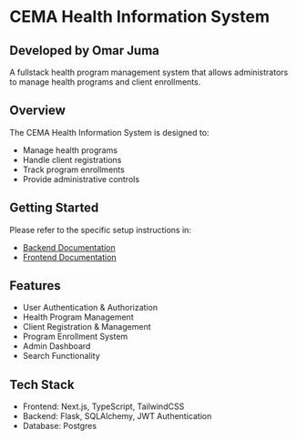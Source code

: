 # CEMA Health Information System

## Developed by Omar Juma

A fullstack health program management system that allows administrators to manage health programs and client enrollments.

## Overview

The CEMA Health Information System is designed to:
- Manage health programs
- Handle client registrations
- Track program enrollments
- Provide administrative controls

## Getting Started

Please refer to the specific setup instructions in:
- [Backend Documentation](./backend_cema_health_info_sys/README.md)
- [Frontend Documentation](./frontend_cema_health_info_sys/README.md)

## Features

- User Authentication & Authorization
- Health Program Management
- Client Registration & Management
- Program Enrollment System
- Admin Dashboard
- Search Functionality

## Tech Stack

- Frontend: Next.js, TypeScript, TailwindCSS
- Backend: Flask, SQLAlchemy, JWT Authentication
- Database: Postgres